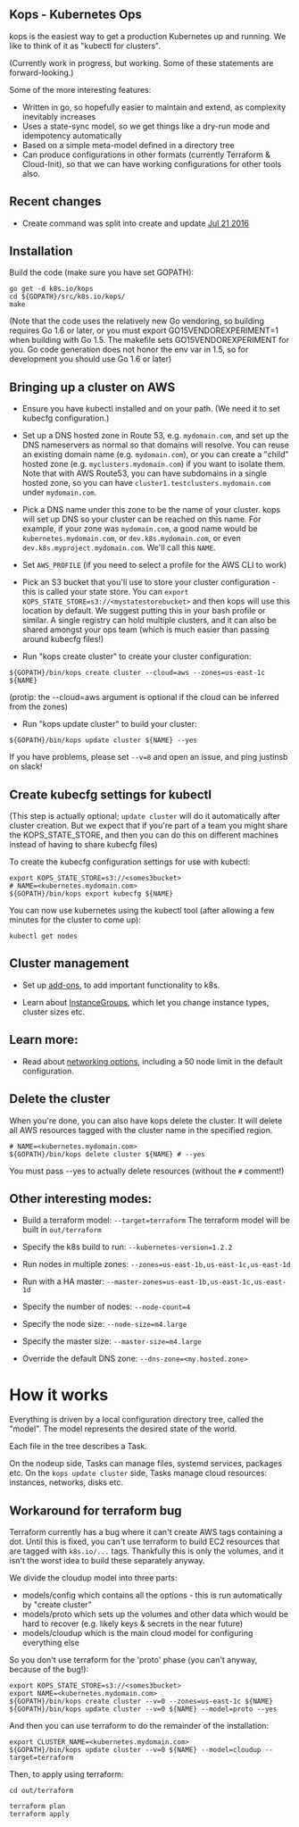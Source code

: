 ## Kops - Kubernetes Ops

kops is the easiest way to get a production Kubernetes up and running.  We like to think
of it as "kubectl for clusters".

(Currently work in progress, but working.  Some of these statements are forward-looking.)

Some of the more interesting features:

* Written in go, so hopefully easier to maintain and extend, as complexity inevitably increases
* Uses a state-sync model, so we get things like a dry-run mode and idempotency automatically
* Based on a simple meta-model defined in a directory tree
* Can produce configurations in other formats (currently Terraform & Cloud-Init), so that we can have working
  configurations for other tools also.

## Recent changes

* Create command was split into create and update [Jul 21 2016](CHANGES.md#jul-21-2016)

## Installation

Build the code (make sure you have set GOPATH):
```
go get -d k8s.io/kops
cd ${GOPATH}/src/k8s.io/kops/
make
```

(Note that the code uses the relatively new Go vendoring, so building requires Go 1.6 or later,
or you must export GO15VENDOREXPERIMENT=1 when building with Go 1.5.  The makefile sets
GO15VENDOREXPERIMENT for you.  Go code generation does not honor the env var in 1.5, so for development
you should use Go 1.6 or later)

## Bringing up a cluster on AWS

* Ensure you have kubectl installed and on your path.  (We need it to set kubecfg configuration.)

* Set up a DNS hosted zone in Route 53, e.g. `mydomain.com`, and set up the DNS nameservers as normal
  so that domains will resolve.  You can reuse an existing domain name (e.g. `mydomain.com`), or you can create
  a "child" hosted zone (e.g. `myclusters.mydomain.com`) if you want to isolate them.  Note that with AWS Route53,
  you can have subdomains in a single hosted zone, so you can have `cluster1.testclusters.mydomain.com` under
  `mydomain.com`.

* Pick a DNS name under this zone to be the name of your cluster.  kops will set up DNS so your cluster
  can be reached on this name.  For example, if your zone was `mydomain.com`, a good name would be
  `kubernetes.mydomain.com`, or `dev.k8s.mydomain.com`, or even `dev.k8s.myproject.mydomain.com`. We'll call this `NAME`.

* Set `AWS_PROFILE` (if you need to select a profile for the AWS CLI to work)

* Pick an S3 bucket that you'll use to store your cluster configuration - this is called your state store.  You
  can `export KOPS_STATE_STORE=s3://<mystatestorebucket>` and then kops will use this location by default.  We
  suggest putting this in your bash profile or similar.  A single registry can hold multiple clusters, and it
  can also be shared amongst your ops team (which is much easier than passing around kubecfg files!)

* Run "kops create cluster" to create your cluster configuration:
```
${GOPATH}/bin/kops create cluster --cloud=aws --zones=us-east-1c ${NAME}
```
(protip: the --cloud=aws argument is optional if the cloud can be inferred from the zones)

* Run "kops update cluster" to build your cluster:
```
${GOPATH}/bin/kops update cluster ${NAME} --yes
```

If you have problems, please set `--v=8` and open an issue, and ping justinsb on slack!

## Create kubecfg settings for kubectl

(This step is actually optional; `update cluster` will do it automatically after cluster creation.
 But we expect that if you're part of a team you might share the KOPS_STATE_STORE, and then you can do
 this on different machines instead of having to share kubecfg files)

To create the kubecfg configuration settings for use with kubectl:

```
export KOPS_STATE_STORE=s3://<somes3bucket>
# NAME=<kubernetes.mydomain.com>
${GOPATH}/bin/kops export kubecfg ${NAME}
```

You can now use kubernetes using the kubectl tool (after allowing a few minutes for the cluster to come up):

```kubectl get nodes```

## Cluster management

* Set up [add-ons](docs/addons.md), to add important functionality to k8s.

* Learn about [InstanceGroups](docs/instance_groups.md), which let you change instance types, cluster sizes etc.

## Learn more:

* Read about [networking options](docs/networking.md), including a 50 node limit in the default configuration.

## Delete the cluster

When you're done, you can also have kops delete the cluster.  It will delete all AWS resources tagged
with the cluster name in the specified region.

```
# NAME=<kubernetes.mydomain.com>
${GOPATH}/bin/kops delete cluster ${NAME} # --yes
```

You must pass --yes to actually delete resources (without the `#` comment!)

## Other interesting modes:

* Build a terraform model: `--target=terraform`  The terraform model will be built in `out/terraform`

* Specify the k8s build to run: `--kubernetes-version=1.2.2`

* Run nodes in multiple zones: `--zones=us-east-1b,us-east-1c,us-east-1d`

* Run with a HA master: `--master-zones=us-east-1b,us-east-1c,us-east-1d`

* Specify the number of nodes: `--node-count=4`

* Specify the node size: `--node-size=m4.large`

* Specify the master size: `--master-size=m4.large`

* Override the default DNS zone: `--dns-zone=<my.hosted.zone>`

# How it works

Everything is driven by a local configuration directory tree, called the "model".  The model represents
the desired state of the world.

Each file in the tree describes a Task.

On the nodeup side, Tasks can manage files, systemd services, packages etc.
On the `kops update cluster` side, Tasks manage cloud resources: instances, networks, disks etc.

## Workaround for terraform bug

Terraform currently has a bug where it can't create AWS tags containing a dot.  Until this is fixed,
you can't use terraform to build EC2 resources that are tagged with `k8s.io/...` tags.  Thankfully this is only
the volumes, and it isn't the worst idea to build these separately anyway.

We divide the cloudup model into three parts:
* models/config which contains all the options - this is run automatically by "create cluster"
* models/proto which sets up the volumes and other data which would be hard to recover (e.g. likely keys & secrets in the near future)
* models/cloudup which is the main cloud model for configuring everything else

So you don't use terraform for the 'proto' phase (you can't anyway, because of the bug!):

```
export KOPS_STATE_STORE=s3://<somes3bucket>
export NAME=<kubernetes.mydomain.com>
${GOPATH}/bin/kops create cluster --v=0 --zones=us-east-1c ${NAME}
${GOPATH}/bin/kops update cluster --v=0 ${NAME} --model=proto --yes
```

And then you can use terraform to do the remainder of the installation:

```
export CLUSTER_NAME=<kubernetes.mydomain.com>
${GOPATH}/bin/kops update cluster --v=0 ${NAME} --model=cloudup --target=terraform
```

Then, to apply using terraform:

```
cd out/terraform

terraform plan
terraform apply
```
